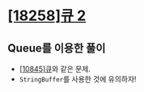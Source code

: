 # [[18258]큐 2](https://www.acmicpc.net/problem/18258)

## Queue를 이용한 풀이

- [[10845]큐](https://github.com/bosl95/Algorithm/tree/master/QUEUE_DEQUE/Backjoon_10845)와 같은 문제.
- `StringBuffer`를 사용한 것에 유의하자! 